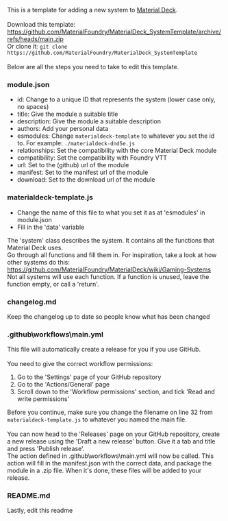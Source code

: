 This is a template for adding a new system to [Material Deck](https://github.com/MaterialFoundry/MaterialDeck).<br>
<br>
Download this template: https://github.com/MaterialFoundry/MaterialDeck_SystemTemplate/archive/refs/heads/main.zip<br>
Or clone it: `git clone https://github.com/MaterialFoundry/MaterialDeck_SystemTemplate`<br>
<br>
Below are all the steps you need to take to edit this template.<br>

### module.json
* id: Change to a unique ID that represents the system (lower case only, no spaces)
* title: Give the module a suitable title
* description: Give the module a suitable description
* authors: Add your personal data
* esmodules: Change `materialdeck-template` to whatever you set the id to. For example: `./materialdeck-dnd5e.js`
* relationships: Set the compatibility with the core Material Deck module
* compatibility: Set the compatibility with Foundry VTT
* url: Set to the (github) url of the module
* manifest: Set to the manifest url of the module
* download: Set to the download url of the module

### materialdeck-template.js
* Change the name of this file to what you set it as at 'esmodules' in module.json
* Fill in the 'data' variable

The 'system' class describes the system. It contains all the functions that Material Deck uses.<br>
Go through all functions and fill them in. For inspiration, take a look at how other systems do this: https://github.com/MaterialFoundry/MaterialDeck/wiki/Gaming-Systems<br>
Not all systems will use each function. If a function is unused, leave the function empty, or call a 'return'.<br>

### changelog.md
Keep the changelog up to date so people know what has been changed

### .github\workflows\main.yml
This file will automatically create a release for you if you use GitHub.<br>
<br>
You need to give the correct workflow permissions:
1. Go to the 'Settings' page of your GitHub repository
2. Go to the 'Actions/General' page
3. Scroll down to the 'Workflow permissions' section, and tick 'Read and write permissions'

Before you continue, make sure you change the filename on line 32 from `materialdeck-template.js` to whatever you named the main file.<br>
<br>
You can now head to the 'Releases' page on your GitHub repository, create a new release using the 'Draft a new release' button. Give it a tab and title and press 'Publish release'.<br>
The action defined in .github\workflows\main.yml will now be called. This action will fill in the manifest.json with the correct data, and package the module in a .zip file. When it's done, these files will be added to your release.

### README.md
Lastly, edit this readme